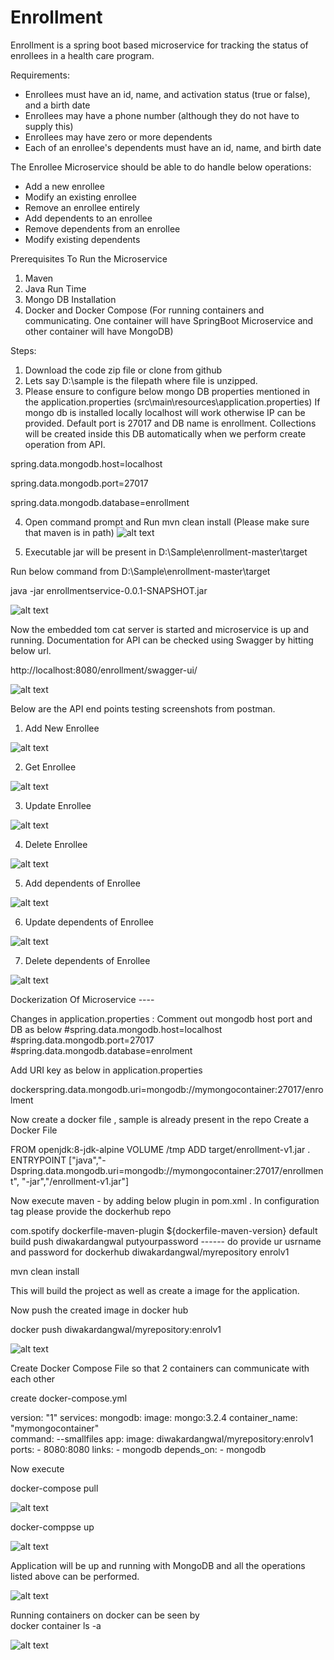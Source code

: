 # Enrollment
Enrollment is a spring boot based microservice for tracking the status of enrollees in a health care program.

Requirements: 
- Enrollees must have an id, name, and activation status (true or false), and a birth date
- Enrollees may have a phone number (although they do not have to supply this)
- Enrollees may have zero or more dependents
- Each of an enrollee's dependents must have an id, name, and birth date

The Enrollee Microservice should  be able to do handle below operations: 
- Add a new enrollee
- Modify an existing enrollee
- Remove an enrollee entirely
- Add dependents to an enrollee
- Remove dependents from an enrollee
- Modify existing dependents


Prerequisites To Run the Microservice
1. Maven
2. Java Run Time
3. Mongo DB Installation
4. Docker and Docker Compose (For running containers and communicating. One container will have SpringBoot Microservice and other container will have MongoDB)


Steps: 
1. Download the code zip file or clone from github 
2.  Lets say D:\sample is the filepath where file is unzipped.
3. Please ensure to configure below mongo DB properties mentioned in the application.properties (src\main\resources\application.properties)
If mongo db is installed locally localhost will work otherwise IP can be provided. Default port is 27017 and DB name is enrollment. Collections will be created inside this DB automatically when we perform create operation from API.

spring.data.mongodb.host=localhost

spring.data.mongodb.port=27017

spring.data.mongodb.database=enrollment

4. Open command prompt and  Run mvn clean install (Please make sure that maven is in path)
![alt text](screenshots/1.png)

4. Executable jar will be present in D:\Sample\enrollment-master\target

Run below command from D:\Sample\enrollment-master\target

java -jar enrollmentservice-0.0.1-SNAPSHOT.jar

![alt text](screenshots/2.png)
 

Now the embedded tom cat server is started and microservice is up and running. Documentation for API can be checked using Swagger by hitting below url.

http://localhost:8080/enrollment/swagger-ui/



![alt text](screenshots/3.png)


Below are the API end points testing screenshots from postman.

1.  Add New Enrollee

 ![alt text](screenshots/4.png)
 
 2. Get Enrollee
 
 ![alt text](screenshots/5.png)
 
 3. Update Enrollee
 
 ![alt text](screenshots/6.png)
 
 4. Delete Enrollee
 
 ![alt text](screenshots/7.png)
 
 5. Add dependents of Enrollee
 
 ![alt text](screenshots/8.png)
 
 6. Update dependents of Enrollee
 
 ![alt text](screenshots/9.png)
 
 7. Delete dependents of Enrollee
 
 ![alt text](screenshots/10.png)
 
 
 
 Dockerization Of Microservice ----
 
Changes in application.properties :
Comment out mongodb host port and DB as below
#spring.data.mongodb.host=localhost
#spring.data.mongodb.port=27017
#spring.data.mongodb.database=enrolment

Add URI key as below in application.properties

dockerspring.data.mongodb.uri=mongodb://mymongocontainer:27017/enrolment


Now create a docker file , sample is already present in the repo
Create a Docker File

FROM openjdk:8-jdk-alpine
VOLUME /tmp
ADD  target/enrollment-v1.jar .
ENTRYPOINT ["java","-Dspring.data.mongodb.uri=mongodb://mymongocontainer:27017/enrollment", "-jar","/enrollment-v1.jar"]

Now execute maven - by adding below plugin in pom.xml . In configuration tag please provide the dockerhub repo 

<plugin>
				<groupId>com.spotify</groupId>
				<artifactId>dockerfile-maven-plugin</artifactId>
				<version>${dockerfile-maven-version}</version>
				<executions>
					<execution>
						<id>default</id>
						<goals>
							<goal>build</goal>
							<goal>push</goal>
						</goals>
					</execution>
				</executions>
				<configuration>
					<username>diwakardangwal</username>
					<password>putyourpassword</password>     ------ do provide ur usrname and password for dockerhub
					<repository>diwakardangwal/myrepository</repository>
					<tag>enrolv1</tag>
				</configuration>
</plugin>

mvn clean install

This will build the project as well as create a image for the application.


Now push the created image in docker hub


docker push diwakardangwal/myrepository:enrolv1

 ![alt text](screenshots/11.png)


Create Docker Compose File so that 2 containers can communicate with each other

create docker-compose.yml

version: "1"
services:
  mongodb:
    image: mongo:3.2.4
    container_name: "mymongocontainer"    
    command: --smallfiles
  app:
    image: diwakardangwal/myrepository:enrolv1
    ports:
    - 8080:8080
    links:
    - mongodb
    depends_on:
    - mongodb


Now execute

docker-compose pull

![alt text](screenshots/12.png)



docker-comppse up

![alt text](screenshots/13.png)

Application will be up and running with MongoDB and all the operations listed above can be performed.

![alt text](screenshots/14.png)

Running containers on docker can be seen by  
docker container ls -a 


![alt text](screenshots/15.png)


 
 
